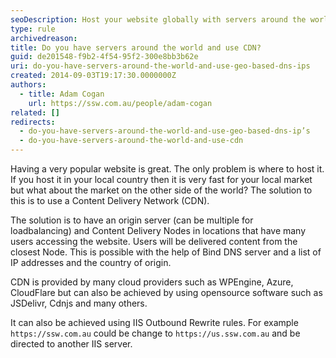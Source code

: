 ```yaml
---
seoDescription: Host your website globally with servers around the world and use a Content Delivery Network (CDN) to ensure fast page loads for users worldwide.
type: rule
archivedreason:
title: Do you have servers around the world and use CDN?
guid: de201548-f9b2-4f54-95f2-300e8bb3b62e
uri: do-you-have-servers-around-the-world-and-use-geo-based-dns-ips
created: 2014-09-03T19:17:30.0000000Z
authors:
  - title: Adam Cogan
    url: https://ssw.com.au/people/adam-cogan
related: []
redirects:
  - do-you-have-servers-around-the-world-and-use-geo-based-dns-ip’s
  - do-you-have-servers-around-the-world-and-use-cdn
---
```


Having a very popular website is great. The only problem is where to host it. If you host it in your local country then it is very fast for your local market but what about the market on the other side of the world? The solution to this is to use a Content Delivery Network (CDN).

<!--endintro-->

The solution is to have an origin server (can be multiple for loadbalancing) and Content Delivery Nodes in locations that have many users accessing the website. Users will be delivered content from the closest Node. This is possible with the help of Bind DNS server and a list of IP addresses and the country of origin.

CDN is provided by many cloud providers such as WPEngine, Azure, CloudFlare but can also be achieved by using opensource software such as JSDelivr, Cdnjs and many others.

It can also be achieved using IIS Outbound Rewrite rules. For example `https://ssw.com.au` could be change to `https://us.ssw.com.au` and be directed to another IIS server.
